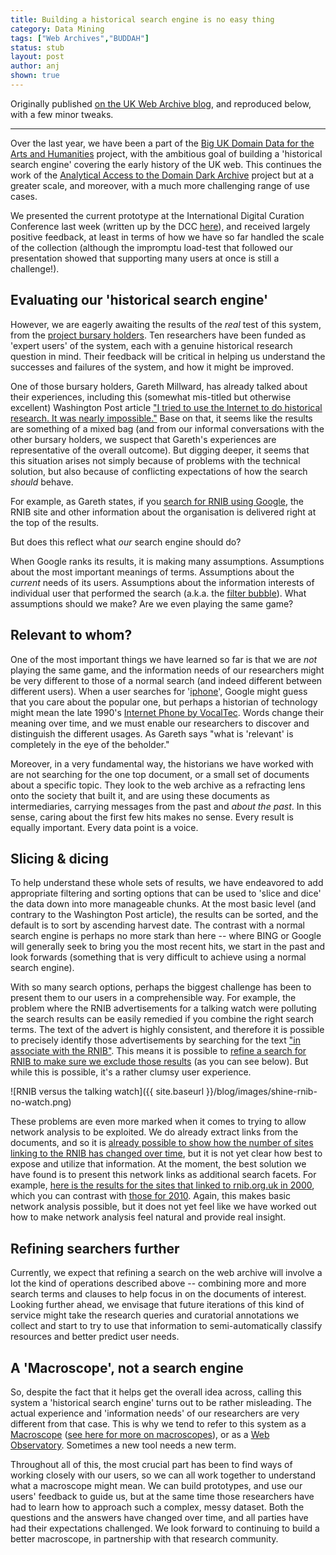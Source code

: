 ```yaml
---
title: Building a historical search engine is no easy thing
category: Data Mining
tags: ["Web Archives","BUDDAH"]
status: stub
layout: post
author: anj
shown: true
---
```


Originally published [on the UK Web Archive blog](http://britishlibrary.typepad.co.uk/webarchive/2015/02/building-a-historical-search-engine-is-no-easy-thing.html), and reproduced below, with a few minor tweaks.

----

Over the last year, we have been a part of the [Big UK Domain Data for the Arts and Humanities](http://buddah.projects.history.ac.uk/) project, with the ambitious goal of building a 'historical search engine' covering the early history of the UK web. This continues the work of the [Analytical Access to the Domain Dark Archive](http://domaindarkarchive.blogspot.co.uk/) project but at a greater scale, and moreover, with a much more challenging range of use cases.
<!--break-->
We presented the current prototype at the International Digital Curation Conference last week (written up by the DCC [here](http://www.dcc.ac.uk/blog/macroscope-uk-web-history)), and received largely positive feedback, at least in terms of how we have so far handled the scale of the collection (although the impromptu load-test that followed our presentation showed that supporting many users at once is still a challenge!).

## Evaluating our 'historical search engine'

However, we are eagerly awaiting the results of the *real* test of this system, from the [project bursary holders](http://buddah.projects.history.ac.uk/news/bursaries/). Ten researchers have been funded as 'expert users' of the system, each with a genuine historical research question in mind. Their feedback will be critical in helping us understand the successes and failures of the system, and how it might be improved.

One of those bursary holders, Gareth Millward, has already talked about their experiences, including this (somewhat mis-titled but otherwise excellent) Washington Post article ["I tried to use the Internet to do historical research. It was nearly impossible."](http://www.washingtonpost.com/posteverything/wp/2015/02/17/i-tried-to-use-the-internet-to-do-historical-research-it-was-nearly-impossible/) Base on that, it seems like the results are something of a mixed bag (and from our informal conversations with the other bursary holders, we suspect that Gareth's experiences are representative of the overall outcome). But digging deeper, it seems that this situation arises not simply because of problems with the technical solution, but also because of conflicting expectations of how the search *should* behave.

For example, as Gareth states, if you [search for RNIB using Google](https://www.google.co.uk/search?q=rnib), the RNIB site and other information about the organisation is delivered right at the top of the results.

But does this reflect what *our* search engine should do?

When Google ranks its results, it is making many assumptions. Assumptions about the most important meanings of terms. Assumptions about the *current* needs of its users. Assumptions about the information interests of individual user that performed the search (a.k.a. the [filter bubble](http://en.wikipedia.org/wiki/Filter_bubble)). What assumptions should we make? Are we even playing the same game?

## Relevant to whom?

One of the most important things we have learned so far is that we are *not* playing the same game, and the information needs of our researchers might be very different to those of a normal search (and indeed different between different users). When a user searches for '[iphone](http://www.webarchive.org.uk/shine/graph?query=iphone&year_start=1996&year_end=2010&action=update)', Google might guess that you care about the popular one, but perhaps a historian of technology might mean the late 1990's [Internet Phone by VocalTec](http://www.webarchive.org.uk/shine/graph?query=iphone+AND+vocaltec&year_start=1996&year_end=2010&action=update).  Words change their meaning over time, and we must enable our researchers to discover and distinguish the different usages. As Gareth says "what is 'relevant' is completely in the eye of the beholder."

Moreover, in a very fundamental way, the historians we have worked with are not searching for the one top document, or a small set of documents about a specific topic. They look to the web archive as a refracting lens onto the society that built it, and are using these documents as intermediaries, carrying messages from the past and *about the past*. In this sense, caring about the first few hits makes no sense. Every result is equally important. Every data point is a voice.

## Slicing & dicing

To help understand these whole sets of results, we have endeavored to add appropriate filtering and sorting options that can be used to 'slice and dice' the data down into more manageable chunks.  At the most basic level (and contrary to the Washington Post article), the results can be sorted, and the default is to sort by ascending harvest date. The contrast with a normal search engine is perhaps no more stark than here -- where BING or Google will generally seek to bring you the most recent hits, we start in the past and look forwards (something that is very difficult to achieve using a normal search engine).

With so many search options, perhaps the biggest challenge has been to present them to our users in a comprehensible way. For example, the problem where the RNIB advertisements for a talking watch were polluting the search results can be easily remedied if you combine the right search terms. The text of the advert is highly consistent, and therefore it is possible to precisely identify those advertisements by searching for the text ["in associate with the RNIB"](http://www.webarchive.org.uk/shine/graph?query=%22in+association+with+the+RNIB%22&year_start=1996&year_end=2010&action=update). This means it is possible to [refine a search for RNIB to make sure we exclude those results](http://www.webarchive.org.uk/shine/graph?query=RNIB%2CRNIB+NOT+%22in+association+with+the+RNIB%22&year_start=1996&year_end=2010&action=update) (as you can see below). But while this is possible, it's a rather clumsy user experience.

![RNIB versus the talking watch]({{ site.baseurl }}/blog/images/shine-rnib-no-watch.png)

These problems are even more marked when it comes to trying to allow network analysis to be exploited. We do already extract links from the documents, and so it is [already possible to show how the number of sites linking to the RNIB has changed over time](http://www.webarchive.org.uk/shine/graph?query=links_domains%3Arnib.org.uk&year_start=1996&year_end=2010&action=update), but it is not yet clear how best to expose and utilize that information. At the moment, the best solution we have found is to present this network links as additional search facets. For example, [here is the results for the sites that linked to rnib.org.uk in 2000](http://www.webarchive.org.uk/shine/search?query=*:*&tab=results&action=search&facet.in.links_domains=%22rnib.org.uk%22&facet.in.crawl_years=%222000%22), which you can contrast with [those for 2010](http://www.webarchive.org.uk/shine/search?query=*:*&tab=results&action=search&facet.in.links_domains=%22rnib.org.uk%22&facet.in.crawl_years=%222010%22). Again, this makes basic network analysis possible, but it does not yet feel like we have worked out how to make network analysis feel natural and provide real insight.

## Refining searchers further

Currently, we expect that refining a search on the web archive will involve a lot the kind of operations described above -- combining more and more search terms and clauses to help focus in on the documents of interest. Looking further ahead, we envisage that future iterations of this kind of service might take the research queries and curatorial annotations we collect and start to try to use that information to semi-automatically classify resources and better predict user needs.

## A 'Macroscope', not a search engine

So, despite the fact that it helps get the overall idea across, calling this system a 'historical search engine' turns out to be rather misleading. The actual experience and 'information needs' of our researchers are very different from that case. This is why we tend to refer to this system as a [Macroscope](http://cacm.acm.org/magazines/2011/3/105316-plug-and-play-macroscopes/fulltext) ([see here for more on macroscopes](http://historyonics.blogspot.co.uk/2014/11/big-data-small-data-and-meaning_9.html)), or as a [Web Observatory](http://webscience.org/web-observatory/). Sometimes a new tool needs a new term.

Throughout all of this, the most crucial part has been to find ways of working closely with our users, so we can all work together to understand what a macroscope might mean. We can build prototypes, and use our users' feedback to guide us, but at the same time those researchers have had to learn how to approach such a complex, messy dataset. Both the questions and the answers have changed over time, and all parties have had their expectations challenged. We look forward to continuing to build a better macroscope, in partnership with that research community.

<!--

Time-axis skew.

Links to self. 

Problems with text/newlines.

-->

